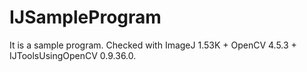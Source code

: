 # IJSampleProgram

It is a sample program.
Checked with ImageJ 1.53K + OpenCV 4.5.3 + IJToolsUsingOpenCV 0.9.36.0.

